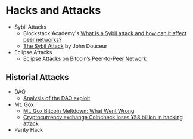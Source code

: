 # Hacks and Attacks 
* Sybil Attacks
    * Blockstack Academy's [What is a Sybil attack and how can it affect peer networks?](https://www.youtube.com/watch?v=N8LnaHbY66w&index=5&list=PLXS8JJHIn4nEv_LcXIaklH_QAZaDEVD8q&t=0s)
    * [The Sybil Attack](https://www.freehaven.net/anonbib/cache/sybil.pdf) by John Douceur
* Eclipse Attacks
    * [Eclipse Attacks on Bitcoin’s Peer-to-Peer Network](https://www.usenix.org/node/190891) 
## Historial Attacks
 * DAO
   * [Analysis of the DAO exploit](http://hackingdistributed.com/2016/06/18/analysis-of-the-dao-exploit/)
 * Mt. Gox
   * [Mt. Gox Bitcoin Meltdown: What Went Wrong](https://www.darkreading.com/attacks-and-breaches/mt-gox-bitcoin-meltdown-what-went-wrong/d/d-id/1114091?)
   * [Cryptocurrency exchange Coincheck loses ¥58 billion in hacking attack](https://www.japantimes.co.jp/news/2018/01/27/national/cryptocurrency-exchange-coincheck-loses-58-billion-hacking-attack/#.Wrdc75Pwb-Y)
 * Parity Hack

